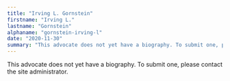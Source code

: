 ```yaml
---
title: "Irving L. Gornstein"
firstname: "Irving L."
lastname: "Gornstein"
alphaname: "gornstein-irving-l"
date: "2020-11-30"
summary: "This advocate does not yet have a biography. To submit one, please contact the site administrator."
---
```

This advocate does not yet have a biography. To submit one, please contact the site administrator.


